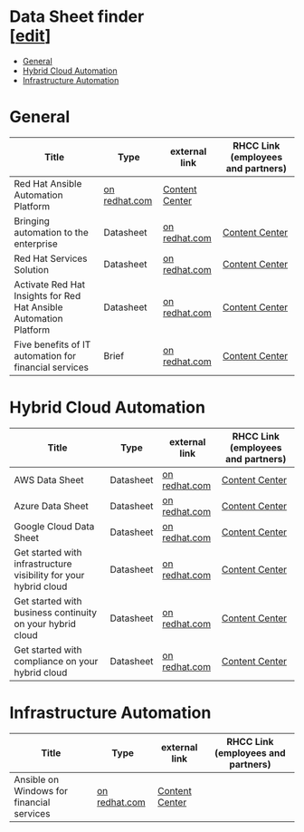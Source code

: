 <h1> Data Sheet finder<div class="editlink">[<a target="_new" href="https://github.com/ansible/slides/edit/main/datasheets.md">edit</a>]</div></h1>

- [General](#general)
- [Hybrid Cloud Automation](#hybrid-cloud-automation)
- [Infrastructure Automation](#infrastructure-automation)

# General

<table>
<thead>
<tr>
<th>Title</th>
<th>Type</th>
<th>external link</th>
<th>RHCC Link (employees and partners)</th>
</tr>
</thead>
<tbody>
<tr>
<td>Red Hat Ansible Automation Platform</td>
<td><a target="_blank" href="https://www.redhat.com/en/resources/ansible-automation-platform-datasheet">on redhat.com</a></td>
<td><a  target="_blank" href="https://content.redhat.com/content/rhcc/us/en/assets/display.html?id=707f8008-0123-411f-89a0-f50b816670a6">Content Center</a></td>
</tr>
<tr>
<td>Bringing automation to the enterprise</td>
<td>Datasheet</td>
<td><a target="_blank" href="https://www.redhat.com/en/resources/bringing-automation-to-the-enterprise-brief">on redhat.com</a></td>
<td><a  target="_blank" href="https://content.redhat.com/content/rhcc/us/en/assets/display.html?id=46e507e3-d307-417e-b27b-127f42ad8933">Content Center</a></td>
</tr>
<tr>
<td>Red Hat Services Solution</td>
<td>Datasheet</td>
<td><a target="_blank" href="https://www.redhat.com/en/resources/automate-patching-compliance-management-security-datasheet">on redhat.com</a></td>
<td><a  target="_blank" href="https://content.redhat.com/content/rhcc/us/en/assets/display.html?id=3e63b152-5064-4f47-bed0-84aace553d3b">Content Center</a></td>
</tr>
<tr>
<td>Activate Red Hat Insights for Red Hat Ansible Automation Platform</td>
<td>Datasheet</td>
<td><a target="_blank" href="https://www.redhat.com/en/resources/activate-insights-ansible-automation-platform-datasheet">on redhat.com</a></td>
<td><a  target="_blank" href="https://content.redhat.com/content/rhcc/us/en/assets/display.html?id=5740fcac-91e3-421f-8f2e-be5e356bd00b">Content Center</a></td>
</tr>
<tr>
<td>Five benefits of IT automation for financial services</td>
<td>Brief</td>
<td><a target="_blank" href="https://www.redhat.com/en/resources/five-benefits-automation-financial-services-solution-brief">on redhat.com</a></td>
<td><a  target="_blank" href="https://content.redhat.com/content/rhcc/us/en/assets/display.html?id=34347d5f-205e-4d2c-bd9e-9db5e7d354d1">Content Center</a></td>
</tr>


</tbody>
</table>

# Hybrid Cloud Automation

<table>
<thead>
<tr>
<th>Title</th>
<th>Type</th>
<th>external link</th>
<th>RHCC Link (employees and partners)</th>
</tr>
</thead>
<tbody>
<tr>
<td>AWS Data Sheet</td>
<td>Datasheet</td>
<td><a target="_blank" href="https://www.redhat.com/en/resources/automate-aws-with-ansible-automation-platform-datasheet">on redhat.com</a></td>
<td><a  target="_blank" href="https://content.redhat.com/content/rhcc/us/en/assets/display.html?id=714bf95b-9fd3-4f52-a659-873705b2ae79">Content Center</a></td>
</tr>
<tr>
<td>Azure Data Sheet</td>
<td>Datasheet</td>
<td><a target="_blank" href="https://www.redhat.com/en/resources/automate-azure-with-ansible-automation">on redhat.com</a></td>
<td><a  target="_blank" href="https://content.redhat.com/content/rhcc/us/en/assets/display.html?id=e330b7b8-ce44-4e50-be25-3ced34b142d2">Content Center</a></td>
</tr>
<tr>
<td>Google Cloud Data Sheet</td>
<td>Datasheet</td>
<td><a target="_blank" href="https://www.redhat.com/en/resources/automate-google-cloud-with-ansible">on redhat.com</a></td>
<td><a  target="_blank" href="https://content.redhat.com/us/en/assets/display.html?id=eaf152cc-e7aa-4941-939b-ad24742fc398">Content Center</a></td>
</tr>
<tr>
<td>Get started with infrastructure visibility for your hybrid cloud</td>
<td>Datasheet</td>
<td><a target="_blank" href="https://www.redhat.com/en/resources/getting-started-with-infrastructure-visibility-brief">on redhat.com</a></td>
<td><a  target="_blank" href="https://content.redhat.com/content/rhcc/us/en/assets/display.html?id=42c7557c-2eb5-4d99-9aab-0d594cf3be32">Content Center</a></td>
</tr>
<tr>
<td>Get started with business continuity on your hybrid cloud</td>
<td>Datasheet</td>
<td><a target="_blank" href="https://www.redhat.com/en/resources/get-started-with-business-continuity-brief">on redhat.com</a></td>
<td><a  target="_blank" href="https://content.redhat.com/content/rhcc/us/en/assets/display.html?id=e4dedb2c-563d-4f27-b363-52bffa4328cd">Content Center</a></td>
</tr>
<tr>
<td>Get started with compliance on your hybrid cloud</td>
<td>Datasheet</td>
<td><a target="_blank" href="https://www.redhat.com/en/resources/get-started-hybrid-cloud-compliance-brief">on redhat.com</a></td>
<td><a  target="_blank" href="https://content.redhat.com/content/rhcc/us/en/assets/display.html?id=f5935a93-e941-4ca7-ae73-025a73692e91">Content Center</a></td>
</tr>
</tbody>
</table>

# Infrastructure Automation

<table>
<thead>
<tr>
<th>Title</th>
<th>Type</th>
<th>external link</th>
<th>RHCC Link (employees and partners)</th>
</tr>
</thead>
<tbody>
<tr>
<td>Ansible on Windows for financial services</td>
<td><a target="_blank" href="https://www.redhat.com/en/resources/ansible-on-windows-financial-services-datasheet">on redhat.com</a></td>
<td><a  target="_blank" href="https://content.redhat.com/content/rhcc/us/en/assets/display.html?id=729bb83a-0960-4285-9191-4a601f8a0707">Content Center</a></td>
</tr>
</tbody>
</table>

